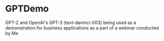# GPTDemo
GPT-2 and OpenAI's GPT-3 (text-davinci-003) being used as a demonstration for business applications as a part of a webinar conducted by Me
